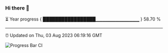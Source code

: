 ### Hi there 👋

⏳ Year progress { █████████████████▁▁▁▁▁▁▁▁▁▁▁▁▁ } 58.70 %

---

⏰ Updated on Thu, 03 Aug 2023 06:19:16 GMT

![Progress Bar CI](https://github.com/liununu/liununu/workflows/Progress%20Bar%20CI/badge.svg)

